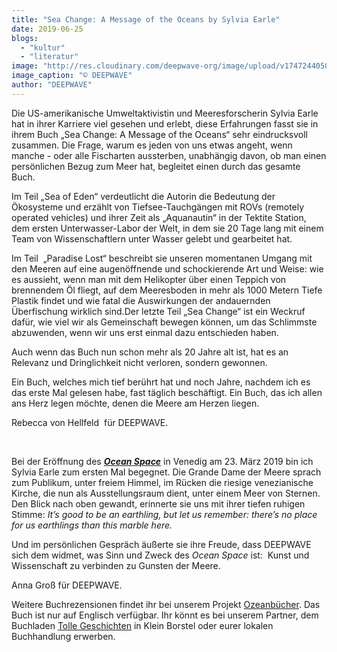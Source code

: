 ```yaml
---
title: "Sea Change: A Message of the Oceans by Sylvia Earle"
date: 2019-06-25
blogs: 
  - "kultur"
  - "literatur"
image: "http://res.cloudinary.com/deepwave-org/image/upload/v1747244050/deepwave.org/Sylvia_Earl_1.jpg"
image_caption: "© DEEPWAVE"
author: "DEEPWAVE"
---
```


Die US-amerikanische Umweltaktivistin und Meeresforscherin Sylvia Earle hat in ihrer Karriere viel gesehen und erlebt, diese Erfahrungen fasst sie in ihrem Buch „Sea Change: A Message of the Oceans“ sehr eindrucksvoll zusammen. Die Frage, warum es jeden von uns etwas angeht, wenn manche - oder alle Fischarten aussterben, unabhängig davon, ob man einen persönlichen Bezug zum Meer hat, begleitet einen durch das gesamte Buch. 

Im Teil „Sea of Eden“ verdeutlicht die Autorin die Bedeutung der Ökosysteme und erzählt von Tiefsee-Tauchgängen mit ROVs (remotely operated vehicles) und ihrer Zeit als „Aquanautin“ in der Tektite Station, dem ersten Unterwasser-Labor der Welt, in dem sie 20 Tage lang mit einem Team von Wissenschaftlern unter Wasser gelebt und gearbeitet hat.

Im Teil  „Paradise Lost“ beschreibt sie unseren momentanen Umgang mit den Meeren auf eine augenöffnende und schockierende Art und Weise: wie es aussieht, wenn man mit dem Helikopter über einen Teppich von brennendem Öl fliegt, auf dem Meeresboden in mehr als 1000 Metern Tiefe Plastik findet und wie fatal die Auswirkungen der andauernden Überfischung wirklich sind.Der letzte Teil „Sea Change“ ist ein Weckruf dafür, wie viel wir als Gemeinschaft bewegen können, um das Schlimmste abzuwenden, wenn wir uns erst einmal dazu entschieden haben.

Auch wenn das Buch nun schon mehr als 20 Jahre alt ist, hat es an Relevanz und Dringlichkeit nicht verloren, sondern gewonnen.

Ein Buch, welches mich tief berührt hat und noch Jahre, nachdem ich es das erste Mal gelesen habe, fast täglich beschäftigt. Ein Buch, das ich allen ans Herz legen möchte, denen die Meere am Herzen liegen.

Rebecca von Hellfeld  für DEEPWAVE.

 

Bei der Eröffnung des [**_Ocean Space_**](https://www.ocean-space.org/) in Venedig am 23. März 2019 bin ich Sylvia Earle zum ersten Mal begegnet. Die Grande Dame der Meere sprach zum Publikum, unter freiem Himmel, im Rücken die riesige venezianische Kirche, die nun als Ausstellungsraum dient, unter einem Meer von Sternen. Den Blick nach oben gewandt, erinnerte sie uns mit ihrer tiefen ruhigen Stimme: _It’s good to be an earthling, but let us remember: there’s no place for us earthlings than this marble here._

Und im persönlichen Gespräch äußerte sie ihre Freude, dass DEEPWAVE sich dem widmet, was Sinn und Zweck des _Ocean Space_ ist:  Kunst und Wissenschaft zu verbinden zu Gunsten der Meere.

Anna Groß für DEEPWAVE.

Weitere Buchrezensionen findet ihr bei unserem Projekt [Ozeanbücher](http://www.deepwave.org/ozeanbuecher/). Das Buch ist nur auf Englisch verfügbar. Ihr könnt es bei unserem Partner, dem Buchladen [Tolle Geschichten](https://www.buecherinkleinborstel.de/) in Klein Borstel oder eurer lokalen Buchhandlung erwerben.
